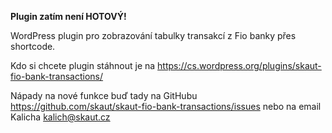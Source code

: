 <b>Plugin zatím není HOTOVÝ!</b>

WordPress plugin pro zobrazování tabulky transakcí z Fio banky přes shortcode.

Kdo si chcete plugin stáhnout je na https://cs.wordpress.org/plugins/skaut-fio-bank-transactions/

Nápady na nové funkce buď tady na GitHubu https://github.com/skaut/skaut-fio-bank-transactions/issues nebo na email Kalicha kalich@skaut.cz
